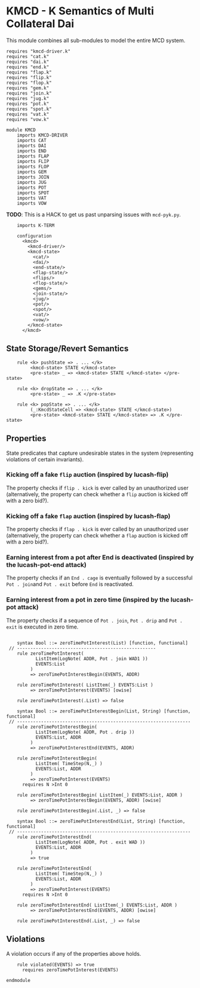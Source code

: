 KMCD - K Semantics of Multi Collateral Dai
==========================================

This module combines all sub-modules to model the entire MCD system.

```k
requires "kmcd-driver.k"
requires "cat.k"
requires "dai.k"
requires "end.k"
requires "flap.k"
requires "flip.k"
requires "flop.k"
requires "gem.k"
requires "join.k"
requires "jug.k"
requires "pot.k"
requires "spot.k"
requires "vat.k"
requires "vow.k"

module KMCD
    imports KMCD-DRIVER
    imports CAT
    imports DAI
    imports END
    imports FLAP
    imports FLIP
    imports FLOP
    imports GEM
    imports JOIN
    imports JUG
    imports POT
    imports SPOT
    imports VAT
    imports VOW
```

**TODO**: This is a HACK to get us past unparsing issues with `mcd-pyk.py`.

```k
    imports K-TERM
```

```k
    configuration
      <kmcd>
        <kmcd-driver/>
        <kmcd-state>
          <cat/>
          <dai/>
          <end-state/>
          <flap-state/>
          <flips/>
          <flop-state/>
          <gems/>
          <join-state/>
          <jug/>
          <pot/>
          <spot/>
          <vat/>
          <vow/>
        </kmcd-state>
      </kmcd>
```

State Storage/Revert Semantics
------------------------------

```k
    rule <k> pushState => . ... </k>
         <kmcd-state> STATE </kmcd-state>
         <pre-state> _ => <kmcd-state> STATE </kmcd-state> </pre-state>

    rule <k> dropState => . ... </k>
         <pre-state> _ => .K </pre-state>

    rule <k> popState => . ... </k>
         (_:KmcdStateCell => <kmcd-state> STATE </kmcd-state>)
         <pre-state> <kmcd-state> STATE </kmcd-state> => .K </pre-state>
```

Properties
----------

State predicates that capture undesirable states in the system (representing violations of certain invariants).

### Kicking off a fake `flip` auction (inspired by lucash-flip)

The property checks if `flip . kick` is ever called by an unauthorized user (alternatively, the property can check whether a `flip` auction is kicked off with a zero bid?).

### Kicking off a fake `flap` auction (inspired by lucash-flap)

The property checks if `flap . kick` is ever called by an unauthorized user (alternatively, the property can check whether a `flap` auction is kicked off with a zero bid?).

### Earning interest from a pot after End is deactivated (inspired by the lucash-pot-end attack)

The property checks if an `End . cage` is eventually followed by a successful `Pot . join`and `Pot . exit` before `End` is reactivated.

### Earning interest from a pot in zero time (inspired by the lucash-pot attack)

The property checks if a sequence of `Pot . join`, `Pot . drip` and `Pot . exit` is executed in zero time.
```k

    syntax Bool ::= zeroTimePotInterest(List) [function, functional]
 // ----------------------------------------------------
    rule zeroTimePotInterest(
           ListItem(LogNote( ADDR, Pot . join WAD1 ))
           EVENTS:List
         )
         => zeroTimePotInterestBegin(EVENTS, ADDR)

    rule zeroTimePotInterest( ListItem(_) EVENTS:List )
         => zeroTimePotInterest(EVENTS) [owise]

    rule zeroTimePotInterest(.List) => false

    syntax Bool ::= zeroTimePotInterestBegin(List, String) [function, functional]
 // -----------------------------------------------------------------
    rule zeroTimePotInterestBegin(
           ListItem(LogNote( ADDR, Pot . drip ))
           EVENTS:List, ADDR
         )
         => zeroTimePotInterestEnd(EVENTS, ADDR)

    rule zeroTimePotInterestBegin(
           ListItem( TimeStep(N,_) )
           EVENTS:List, ADDR
         )
         => zeroTimePotInterest(EVENTS)
      requires N >Int 0

    rule zeroTimePotInterestBegin( ListItem(_) EVENTS:List, ADDR )
         => zeroTimePotInterestBegin(EVENTS, ADDR) [owise]

    rule zeroTimePotInterestBegin(.List, _) => false

    syntax Bool ::= zeroTimePotInterestEnd(List, String) [function, functional]
 // -----------------------------------------------------------------
    rule zeroTimePotInterestEnd(
           ListItem(LogNote( ADDR, Pot . exit WAD ))
           EVENTS:List, ADDR
         )
         => true

    rule zeroTimePotInterestEnd(
           ListItem( TimeStep(N,_) )
           EVENTS:List, ADDR
         )
         => zeroTimePotInterest(EVENTS)
      requires N >Int 0

    rule zeroTimePotInterestEnd( ListItem(_) EVENTS:List, ADDR )
         => zeroTimePotInterestEnd(EVENTS, ADDR) [owise]

    rule zeroTimePotInterestEnd(.List, _) => false
```

Violations
----------

A violation occurs if any of the properties above holds.

```k
    rule violated(EVENTS) => true
      requires zeroTimePotInterest(EVENTS)
```

```k
endmodule
```
